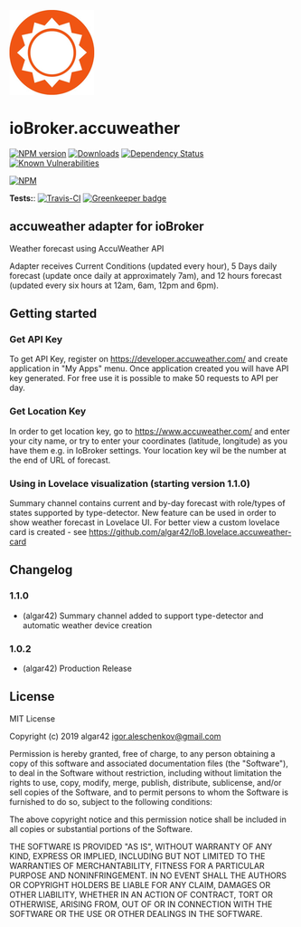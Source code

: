![Logo](admin/accuweather.png)
# ioBroker.accuweather

[![NPM version](http://img.shields.io/npm/v/iobroker.accuweather.svg)](https://www.npmjs.com/package/iobroker.accuweather)
[![Downloads](https://img.shields.io/npm/dm/iobroker.accuweather.svg)](https://www.npmjs.com/package/iobroker.accuweather)
[![Dependency Status](https://img.shields.io/david/algar42/iobroker.accuweather.svg)](https://david-dm.org/algar42/iobroker.accuweather)
[![Known Vulnerabilities](https://snyk.io/test/github/algar42/ioBroker.accuweather/badge.svg)](https://snyk.io/test/github/algar42/ioBroker.accuweather)

[![NPM](https://nodei.co/npm/iobroker.accuweather.png?downloads=true)](https://nodei.co/npm/iobroker.accuweather/)

**Tests:**: [![Travis-CI](http://img.shields.io/travis/algar42/ioBroker.accuweather/master.svg)](https://travis-ci.org/algar42/ioBroker.accuweather) [![Greenkeeper badge](https://badges.greenkeeper.io/iobroker-community-adapters/ioBroker.accuweather.svg)](https://greenkeeper.io/)

## accuweather adapter for ioBroker

Weather forecast using AccuWeather API

Adapter receives Current Conditions (updated every hour), 5 Days daily forecast (update once daily at approximately 7am), and 12 hours forecast (updated every six hours at 12am, 6am, 12pm and 6pm). 

## Getting started

### Get API Key

To get API Key, register on https://developer.accuweather.com/ and create application in \"My Apps\" menu. Once application created you will have API key generated. 
For free use it is possible to make 50 requests to API per day. 

### Get Location Key

In order to get location key, go to https://www.accuweather.com/ and enter your city name, or try to enter your coordinates (latitude, longitude) as you have them e.g. in IoBroker settings. 
Your location key wil be the number at the end of URL of forecast.

### Using in Lovelace visualization (starting version 1.1.0)
Summary channel contains current and by-day forecast with role/types of states supported by type-detector. 
New feature can be used in order to show weather forecast in Lovelace UI. 
For better view a custom lovelace card is created - see https://github.com/algar42/IoB.lovelace.accuweather-card


## Changelog

### 1.1.0
* (algar42) Summary channel added to support type-detector and automatic weather device creation

### 1.0.2
* (algar42) Production Release


## License
MIT License

Copyright (c) 2019 algar42 <igor.aleschenkov@gmail.com>

Permission is hereby granted, free of charge, to any person obtaining a copy
of this software and associated documentation files (the "Software"), to deal
in the Software without restriction, including without limitation the rights
to use, copy, modify, merge, publish, distribute, sublicense, and/or sell
copies of the Software, and to permit persons to whom the Software is
furnished to do so, subject to the following conditions:

The above copyright notice and this permission notice shall be included in all
copies or substantial portions of the Software.

THE SOFTWARE IS PROVIDED "AS IS", WITHOUT WARRANTY OF ANY KIND, EXPRESS OR
IMPLIED, INCLUDING BUT NOT LIMITED TO THE WARRANTIES OF MERCHANTABILITY,
FITNESS FOR A PARTICULAR PURPOSE AND NONINFRINGEMENT. IN NO EVENT SHALL THE
AUTHORS OR COPYRIGHT HOLDERS BE LIABLE FOR ANY CLAIM, DAMAGES OR OTHER
LIABILITY, WHETHER IN AN ACTION OF CONTRACT, TORT OR OTHERWISE, ARISING FROM,
OUT OF OR IN CONNECTION WITH THE SOFTWARE OR THE USE OR OTHER DEALINGS IN THE
SOFTWARE.
